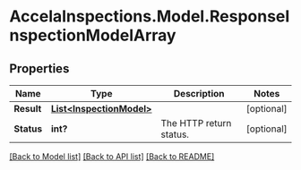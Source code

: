 # AccelaInspections.Model.ResponseInspectionModelArray
## Properties

Name | Type | Description | Notes
------------ | ------------- | ------------- | -------------
**Result** | [**List&lt;InspectionModel&gt;**](InspectionModel.md) |  | [optional] 
**Status** | **int?** | The HTTP return status. | [optional] 

[[Back to Model list]](../README.md#documentation-for-models) [[Back to API list]](../README.md#documentation-for-api-endpoints) [[Back to README]](../README.md)

